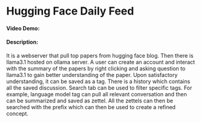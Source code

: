 # Hugging Face Daily Feed
#### Video Demo:  [<URL HERE>](https://youtu.be/N2Hv2D4abLw)
#### Description:
It is a webserver that pull top papers from hugging face blog. Then there is llama3.1 hosted on ollama server. A user can create an account and interact with the summary of the papers by right clicking and asking question to llama3.1 to gain better understanding of the paper. Upon satisfactory understanding, it can be saved as a tag. There is a history which contains all the saved discussion. Search tab can be used to filter specific tags. For example, language model tag can pull all relevant conversation and then can be summarized and saved as zettel. All the zettels can then be searched with the prefix which can then be used to create a refined concept.